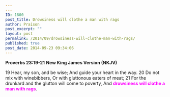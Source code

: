 ```yaml
---
---
ID: 1800
post_title: Drowsiness will clothe a man with rags
author: Praison
post_excerpt: ""
layout: post
permalink: /2014/09/drowsiness-will-clothe-man-with-rags/
published: true
post_date: 2014-09-23 09:34:06
---
```

<strong>Proverbs 23:19-21</strong>
<strong> New King James Version (NKJV)</strong>

19 Hear, my son, and be wise;
And guide your heart in the way.
20 Do not mix with winebibbers,
Or with gluttonous eaters of meat;
21 For the drunkard and the glutton will come to poverty,
And <span style="color: #ff00ff;"><strong>drowsiness will clothe a man with rags</strong></span>.
